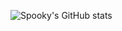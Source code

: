 ![Spooky's GitHub stats](https://github-readme-stats.vercel.app/api?username=cookiesofspooky&show_icons=true&theme=radical)
